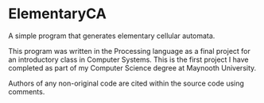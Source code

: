 # ElementaryCA
A simple program that generates elementary cellular automata.

This program was written in the Processing language as a final project for an introductory class in Computer Systems. This is the first project I have completed as part of my Computer Science degree at Maynooth University.

Authors of any non-original code are cited within the source code using comments.
